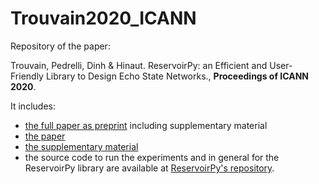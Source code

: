 # Trouvain2020_ICANN
Repository of the paper:

  Trouvain, Pedrelli, Dinh & Hinaut. ReservoirPy: an Efficient and User-Friendly Library to Design Echo State Networks., **Proceedings of ICANN 2020**.

It includes:
- [the full paper as preprint](Trouvain-et-al2020_ReservoirPy_Icann2020_preprint.pdf) including supplementary material
- [the paper](Trouvain2020_ICANN_ReservoirPy.pdf)
- [the supplementary material](Trouvain2020_ICANN_ReservoirPy_supmat.pdf)
- the source code to run the experiments and in general for the ReservoirPy library are available at [ReservoirPy's repository](https://github.com/neuronalX/reservoirpy).
